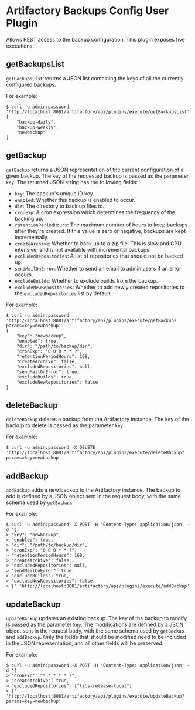 Artifactory Backups Config User Plugin
======================================

Allows REST access to the backup configuration. This plugin exposes five
executions:

getBackupsList
--------------

`getBackupsList` returns a JSON list containing the keys of all the currently
configured backups.

For example:

```
$ curl -u admin:password 'http://localhost:8081/artifactory/api/plugins/execute/getBackupsList'
[
    "backup-daily",
    "backup-weekly",
    "newbackup"
]
```

getBackup
---------

`getBackup` returns a JSON representation of the current configuration of a
given backup. The key of the requested backup is passed as the parameter `key`.
The returned JSON string has the following fields:

- `key`: The backup's unique ID key.
- `enabled`: Whether this backup is enabled to occur.
- `dir`: The directory to back up files to.
- `cronExp`: A cron expression which determines the frequency of the backing up.
- `retentionPeriodHours`: The maximum number of hours to keep backups after
  they're created. If this value is zero or negative, backups are kept
  incrementally.
- `createArchive`: Whether to back up to a zip file. This is slow and CPU
  intensive, and is not available with incremental backups.
- `excludedRepositories`: A list of repositories that should not be backed up.
- `sendMailOnError`: Whether to send an email to admin users if an error occurs.
- `excludeBuilds`: Whether to exclude builds from the backup.
- `excludeNewRepositories`: Whether to add newly created repositories to the
  `excludedRepositories` list by default.

For example:

```
$ curl -u admin:password 'http://localhost:8081/artifactory/api/plugins/execute/getBackup?params=key=newbackup'
{
    "key": "newbackup",
    "enabled": true,
    "dir": "/path/to/backup/dir",
    "cronExp": "0 0 0 * * ?",
    "retentionPeriodHours": 168,
    "createArchive": false,
    "excludedRepositories": null,
    "sendMailOnError": true,
    "excludeBuilds": true,
    "excludeNewRepositories": false
}
```

deleteBackup
------------

`deleteBackup` deletes a backup from the Artifactory instance. The key of the
backup to delete is passed as the parameter `key`.

For example:

```
$ curl -u admin:password -X DELETE 'http://localhost:8081/artifactory/api/plugins/execute/deleteBackup?params=key=newbackup'
```

addBackup
---------

`addBackup` adds a new backup to the Artifactory instance. The backup to add is
defined by a JSON object sent in the request body, with the same schema used by
`getBackup`.

For example:

```
$ curl -u admin:password -X POST -H 'Content-Type: application/json' -d '{
> "key": "newbackup",
> "enabled": true,
> "dir": "/path/to/backup/dir",
> "cronExp": "0 0 0 * * ?",
> "retentionPeriodHours": 168,
> "createArchive": false,
> "excludedRepositories": null,
> "sendMailOnError": true,
> "excludeBuilds": true,
> "excludeNewRepositories": false
> }' 'http://localhost:8081/artifactory/api/plugins/execute/addBackup'
```

updateBackup
------------

`updateBackup` updates an existing backup. The key of the backup to modify is
passed as the parameter `key`. The modifications are defined by a JSON object
sent in the request body, with the same schema used by `getBackup` and
`addBackup`. Only the fields that should be modified need to be included in the
JSON representation, and all other fields will be preserved.

For example:

```
$ curl -u admin:password -X POST -H 'Content-Type: application/json' -d '{
> "cronExp": "* * * * * ?",
> "createArchive": true,
> "excludedRepositories": ["libs-release-local"]
> }' 'http://localhost:8081/artifactory/api/plugins/execute/updateBackup?params=key=newbackup'
```
